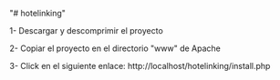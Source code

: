 "# hotelinking" 

1- Descargar y descomprimir el proyecto

2- Copiar el proyecto en el directorio "www" de Apache

3- Click en el siguiente enlace: http://localhost/hotelinking/install.php
